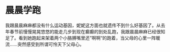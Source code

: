 # 晨晨学跑

我跟晨晨麻麻都没有什么运动基因，妮妮这方面也就遗传不到什么好基因了。从去年春节前慢慢晃晃悠悠的能走几步到现在癫癫的到处乱跑，我跟晨晨麻麻已经很知足了。看到她跑起来架着两个小胳膊嘴里还”啊啊“的跑着，当父母的心里一阵暖流……突然感受到所谓可怜天下父母心。
